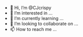 - 👋 Hi, I’m @CJcrispy
- 👀 I’m interested in ...
- 🌱 I’m currently learning ...
- 💞️ I’m looking to collaborate on ...
- 📫 How to reach me ...
